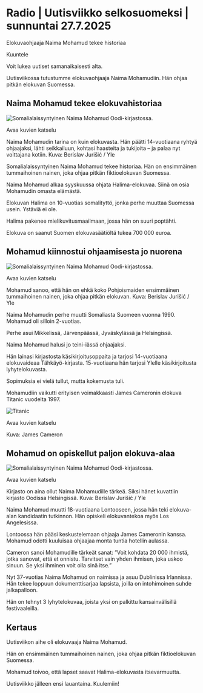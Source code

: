 # Radio | Uutisviikko selkosuomeksi | sunnuntai 27.7.2025

Elokuvaohjaaja Naima Mohamud tekee historiaa

Kuuntele

Voit lukea uutiset samanaikaisesti alta.

Uutisviikossa tutustumme elokuvaohjaaja Naima Mohamudiin. Hän ohjaa pitkän elokuvan Suomessa.

## Naima Mohamud tekee elokuvahistoriaa

![Somalialaissyntyinen Naima Mohamud Oodi-kirjastossa.](https://images.cdn.yle.fi/image/upload/c_crop,h_1328,w_2362,x_996,y_565/ar_1.7777777777777777,c_fill,g_faces,h_431,w_767/dpr_1.0/q_auto:eco/f_auto/fl_lossy/v1752749351/39-14948986878cf1b84ec8)

Avaa kuvien katselu

Naima Mohamudin tarina on kuin elokuvasta. Hän päätti 14-vuotiaana ryhtyä ohjaajaksi, lähti seikkailuun, kohtasi haasteita ja tukijoita – ja palaa nyt voittajana kotiin. Kuva: Berislav Jurišić / Yle

Somalialaissyntyinen Naima Mohamud tekee historiaa. Hän on ensimmäinen tummaihoinen nainen, joka ohjaa pitkän fiktioelokuvan Suomessa.

Naima Mohamud alkaa syyskuussa ohjata Halima-elokuvaa. Siinä on osia Mohamudin omasta elämästä.

Elokuvan Halima on 10-vuotias somalityttö, jonka perhe muuttaa Suomessa usein. Ystäviä ei ole.

Halima pakenee mielikuvitusmaailmaan, jossa hän on suuri poptähti.

Elokuva on saanut Suomen elokuvasäätiöltä tukea 700 000 euroa.

## Mohamud kiinnostui ohjaamisesta jo nuorena

![Somalialaissyntyinen Naima Mohamud Oodi-kirjastossa.](https://images.cdn.yle.fi/image/upload/c_crop,h_2638,w_4690,x_5,y_154/ar_1.7777777777777777,c_fill,g_faces,h_431,w_767/dpr_1.0/q_auto:eco/f_auto/fl_lossy/v1752749335/39-14948966878cf1a0b52a)

Avaa kuvien katselu

Mohamud sanoo, että hän on ehkä koko Pohjoismaiden ensimmäinen tummaihoinen nainen, joka ohjaa pitkän elokuvan. Kuva: Berislav Jurišić / Yle

Naima Mohamudin perhe muutti Somaliasta Suomeen vuonna 1990. Mohamud oli silloin 2-vuotias.

Perhe asui Mikkelissä, Järvenpäässä, Jyväskylässä ja Helsingissä.

Naima Mohamud halusi jo teini-iässä ohjaajaksi.

Hän lainasi kirjastosta käsikirjoitusoppaita ja tarjosi 14-vuotiaana elokuvaideaa Tähkäyö-kirjasta. 15-vuotiaana hän tarjosi Ylelle käsikirjoitusta lyhytelokuvasta.

Sopimuksia ei vielä tullut, mutta kokemusta tuli.

Mohamudiin vaikutti erityisen voimakkaasti James Cameronin elokuva Titanic vuodelta 1997.

![Titanic](https://images.cdn.yle.fi/image/upload/c_crop,h_720,w_1280,x_0,y_0/ar_1.7777777777777777,c_fill,g_faces,h_431,w_767/dpr_1.0/q_auto:eco/f_auto/fl_lossy/v1447677400/17-387925649cdbd4f63a)

Avaa kuvien katselu

Kuva: James Cameron

## Mohamud on opiskellut paljon elokuva-alaa

![Somalialaissyntyinen Naima Mohamud Oodi-kirjastossa.](https://images.cdn.yle.fi/image/upload/c_crop,h_2685,w_4774,x_0,y_602/ar_1.7777777777777777,c_fill,g_faces,h_431,w_767/dpr_1.0/q_auto:eco/f_auto/fl_lossy/v1752749294/39-14948916878cf16c0b62)

Avaa kuvien katselu

Kirjasto on aina ollut Naima Mohamudille tärkeä. Siksi hänet kuvattiin kirjasto Oodissa Helsingissä. Kuva: Berislav Jurišić / Yle

Naima Mohamud muutti 18-vuotiaana Lontooseen, jossa hän teki elokuva-alan kandidaatin tutkinnon. Hän opiskeli elokuvantekoa myös Los Angelesissa.

Lontoossa hän pääsi keskustelemaan ohjaaja James Cameronin kanssa. Mohamud odotti kuuluisaa ohjaajaa monta tuntia hotellin aulassa.

Cameron sanoi Mohamudille tärkeät sanat: ”Voit kohdata 20 000 ihmistä, jotka sanovat, että et onnistu. Tarvitset vain yhden ihmisen, joka uskoo sinuun. Se yksi ihminen voit olla sinä itse.”

Nyt 37-vuotias Naima Mohamud on naimissa ja asuu Dublinissa Irlannissa. Hän tekee loppuun dokumenttisarjaa lapsista, joilla on intohimoinen suhde jalkapalloon.

Hän on tehnyt 3 lyhytelokuvaa, joista yksi on palkittu kansainvälisillä festivaaleilla.

## Kertaus

Uutisviikon aihe oli elokuvaaja Naima Mohamud.

Hän on ensimmäinen tummaihoinen nainen, joka ohjaa pitkän fiktioelokuvan Suomessa.

Mohamud toivoo, että lapset saavat Halima-elokuvasta itsevarmuutta.

Uutisviikko jälleen ensi lauantaina. Kuulemiin!
